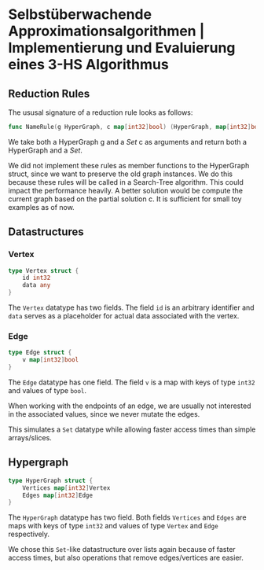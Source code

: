 # Selbstüberwachende Approximationsalgorithmen | Implementierung und Evaluierung eines 3-HS Algorithmus

## Reduction Rules
The ususal signature of a reduction rule looks as follows:
```go
func NameRule(g HyperGraph, c map[int32]bool) (HyperGraph, map[int32]bool)
```
We take both a HyperGraph g and a *Set* c as arguments and return both a HyperGraph and a *Set*.

We did not implement these rules as member functions to the HyperGraph struct, since we want to preserve the old graph instances. We do this because these rules will be called in a Search-Tree algorithm. This could impact the performance heavily. A better solution would be compute the current graph based on the partial solution c. It is sufficient for small toy examples as of now.



## Datastructures

### Vertex

```go
type Vertex struct {
	id int32
	data any
}
```
The $\texttt{Vertex}$ datatype has two fields. The field $\texttt{id}$ is an arbitrary identifier and $\texttt{data}$ serves as a placeholder for actual data associated with the vertex.


### Edge

```go
type Edge struct {
	v map[int32]bool
}
```
The $\texttt{Edge}$ datatype has one field. The field $\texttt{v}$ is a map with keys of type $\texttt{int32}$ and values of type $\texttt{bool}$. 

When working with the endpoints of an edge, we are usually not interested in the associated values, since we never mutate the edges.

This simulates a $\texttt{Set}$ datatype while allowing faster access times than simple arrays/slices.

## Hypergraph
```go
type HyperGraph struct {
	Vertices map[int32]Vertex
	Edges map[int32]Edge
}
```
The $\texttt{HyperGraph}$ datatype has two field. Both fields $\texttt{Vertices}$ and $\texttt{Edges}$ are maps with keys of type $\texttt{int32}$ and values of type $\texttt{Vertex}$ and $\texttt{Edge}$ respectively.

We chose this $\texttt{Set}$-like datastructure over lists again because of faster access times, but also operations that remove edges/vertices are easier.
